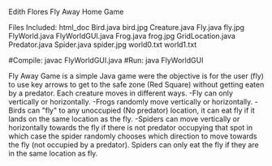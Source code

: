 Edith Flores
Fly Away Home Game

Files Included:
html_doc
Bird.java 
bird.jpg
Creature.java
Fly.java
fly.jpg
FlyWorld.java
FlyWorldGUI.java
Frog.java
frog.jpg
GridLocation.java
Predator.java
Spider.java
spider.jpg
world0.txt
world1.txt

#Compile: javac FlyWorldGUI.java
#Run: java FlyWorldGUI <Filename of the World you wanna play in>

Fly Away Game is a simple Java game were the objective is for the user (fly) to use key arrows to get to the safe zone
(Red Square) without getting eaten by a predator. Each creature moves in different ways. 
-Fly can only vertically or horizontally.
-Frogs randomly move vertically or horizontally.
-Birds can "fly" to any unoccupied (No predator) location, it can eat fly if it lands on the same location as the fly.
-Spiders can move vertically or horizontally towards the fly if there is not predator occupying that spot in which case 
the spider randomly chooses which direction to move towards the fly (not occupied by a predator).
Spiders can only eat the fly if they are in the same location as fly.
